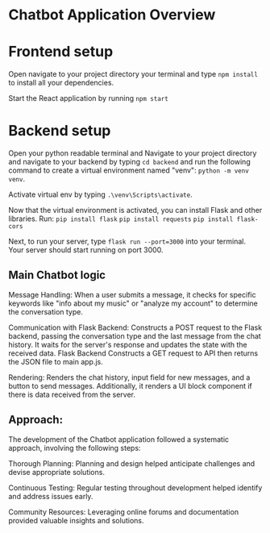 
# Chatbot Application Overview



# Frontend setup

Open navigate to your project directory your terminal and type `npm install` to install all your dependencies.

Start the React application by running `npm start`

# Backend setup

Open your python readable terminal and Navigate to your project directory and navigate to your backend by typing `cd backend` and run the following command to create a virtual environment named "venv": `python -m venv venv`.

Activate virtual env by typing `.\venv\Scripts\activate`.

Now that the virtual environment is activated, you can install Flask and other libraries. Run: `pip install flask`  `pip install requests` `pip install flask-cors`


Next, to run your server, type `flask run --port=3000` into your terminal. Your server should start running on port 3000.

## Main Chatbot logic

Message Handling: When a user submits a message, it checks for specific keywords like "info about my music" or "analyze my account" to determine the conversation type.

Communication with Flask Backend: Constructs a POST request to the Flask backend, passing the conversation type and the last message from the chat history. It waits for the server's response and updates the state with the received data. Flask Backend Constructs a GET request to API then returns the JSON file to main app.js.


Rendering: Renders the chat history, input field for new messages, and a button to send messages. Additionally, it renders a UI block component if there is data received from the server.

## Approach:

The development of the Chatbot application followed a systematic approach, involving the following steps:


Thorough Planning: Planning and design helped anticipate challenges and devise appropriate solutions.

Continuous Testing: Regular testing throughout development helped identify and address issues early.

Community Resources: Leveraging online forums and documentation provided valuable insights and solutions.



